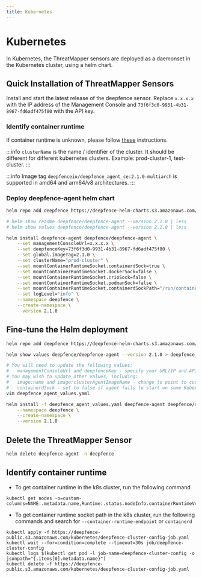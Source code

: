 ```yaml
---
title: Kubernetes
---
```


# Kubernetes

In Kubernetes, the ThreatMapper sensors are deployed as a daemonset in the Kubernetes cluster, using a helm chart.

## Quick Installation of ThreatMapper Sensors

Install and start the latest release of the deepfence sensor.  Replace `x.x.x.x` with the IP address of the Management Console and `73f6f3d0-9931-4b31-8967-fd6adf475f80` with the API key.

### Identify container runtime
If container runtime is unknown, please follow [these](#identify-container-runtime-1) instructions.

:::info
`clusterName` is the name / identifier of the cluster. It should be different for different kubernetes clusters. Example: prod-cluster-1, test-cluster.
:::

:::info
Image tag `deepfenceio/deepfence_agent_ce:2.1.0-multiarch` is supported in amd64 and arm64/v8 architectures.
:::

### Deploy deepfence-agent helm chart
```bash
helm repo add deepfence https://deepfence-helm-charts.s3.amazonaws.com/threatmapper

# helm show readme deepfence/deepfence-agent --version 2.1.0 | less
# helm show values deepfence/deepfence-agent --version 2.1.0 | less

helm install deepfence-agent deepfence/deepfence-agent \
    --set managementConsoleUrl=x.x.x.x \
    --set deepfenceKey=73f6f3d0-9931-4b31-8967-fd6adf475f80 \
    --set global.imageTag=2.1.0 \
    --set clusterName="prod-cluster" \
    --set mountContainerRuntimeSocket.containerdSock=true \
    --set mountContainerRuntimeSocket.dockerSock=false \
    --set mountContainerRuntimeSocket.crioSock=false \
    --set mountContainerRuntimeSocket.podmanSock=false \
    --set mountContainerRuntimeSocket.containerdSockPath="/run/containerd/containerd.sock" \
    --set logLevel="info" \
    --namespace deepfence \
    --create-namespace \
    --version 2.1.0
```

## Fine-tune the Helm deployment

```bash
helm repo add deepfence https://deepfence-helm-charts.s3.amazonaws.com/threatmapper

helm show values deepfence/deepfence-agent --version 2.1.0 > deepfence_agent_values.yaml

# You will need to update the following values:
#   managementConsoleUrl and deepfenceKey - specify your URL/IP and API key value
# You may wish to update other values, including:
#   image:name and image:clusterAgentImageName - change to point to custom images
#   containerdSock - set to false if agent fails to start on some Kubernetes platforms e.g. Minikube 
vim deepfence_agent_values.yaml

helm install -f deepfence_agent_values.yaml deepfence-agent deepfence/deepfence-agent \
    --namespace deepfence \
    --create-namespace \
    --version 2.1.0
```

## Delete the ThreatMapper Sensor

```bash
helm delete deepfence-agent -n deepfence
```

## Identify container runtime
- To get container runtime in the k8s cluster, run the following command
```shell
kubectl get nodes -o=custom-columns=NAME:.metadata.name,Runtime:.status.nodeInfo.containerRuntimeVersion
```
- To get container runtime socket path in the k8s cluster, run the following commands and search for `--container-runtime-endpoint` or `containerd`
```shell
kubectl apply -f https://deepfence-public.s3.amazonaws.com/kubernetes/deepfence-cluster-config-job.yaml
kubectl wait --for=condition=complete --timeout=30s job/deepfence-cluster-config
kubectl logs $(kubectl get pod -l job-name=deepfence-cluster-config -o jsonpath="{.items[0].metadata.name}")
kubectl delete -f https://deepfence-public.s3.amazonaws.com/kubernetes/deepfence-cluster-config-job.yaml
```